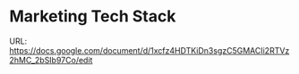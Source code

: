 # Marketing Tech Stack

URL: https://docs.google.com/document/d/1xcfz4HDTKiDn3sgzC5GMACIi2RTVz2hMC_2bSIb97Co/edit
